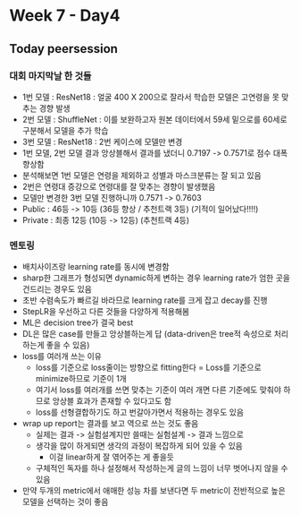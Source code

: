 # Week 7 - Day4

## Today peersession

### 대회 마지막날 한 것들

- 1번 모델 : ResNet18 : 얼굴 400 X 200으로 잘라서 학습한 모델은 고연령을 못 맞추는 경향 발생
- 2번 모델 : ShuffleNet : 이를 보완하고자 원본 데이터에서 59세 밑으로를 60세로 구분해서 모델을 추가 학습
- 3번 모델 : ResNet18 : 2번 케이스에 모델만 변경
- 1번 모델, 2번 모델 결과 앙상블해서 결과를 냈더니 0.7197 -> 0.7571로 점수 대폭 향상함
- 분석해보면 1번 모델은 연령을 제외하고 성별과 마스크분류는 잘 되고 있음
- 2번은 연령대 증강으로 연령대를 잘 맞추는 경향이 발생했음
- 모델만 변경한 3번 모델 진행하니까 0.7571 -> 0.7603 
- Public : 46등 -> 10등 (36등 향상 / 추천트랙 3등) (기적이 일어났다!!!!)
- Private : 최종 12등 (10등 -> 12등) (추천트랙 4등)

### 멘토링

- 배치사이즈랑 learning rate를 동시에 변경함
- sharp한 그래프가 형성되면 dynamic하게 변하는 경우 learning rate가 엄한 곳을 건드리는 경우도 있음
- 초반 수렴속도가 빠르길 바라므로 learning rate를 크게 잡고 decay를 진행
- StepLR을 우선하고 다른 것들을 다양하게 적용해봄
- ML은 decision tree가 결국 best
- DL은 많은 case를 만들고 앙상블하는게 답 (data-driven은 tree적 속성으로 처리하는게 좋을 수 있음)
- loss를 여러개 쓰는 이유
  - loss를 기준으로 loss줄이는 방향으로 fitting한다 = Loss를 기준으로 minimize하므로 기준이 1개
  - 여기서 loss를 여러개를 쓰면 맞추는 기준이 여러 개면 다른 기준에도 맞춰야 하므로 앙상블 효과가 존재할 수 있다고도 함
  - loss를 선형결합하기도 하고 번갈아가면서 적용하는 경우도 있음
- wrap up report는 결과를 보고 역으로 쓰는 것도 좋음
  - 실제는 결과 -> 실험설계지만 쓸때는 실험설계 -> 결과 느낌으로
  - 생각을 많이 하게되면 생각의 과정이 복잡하게 되어 있을 수 있음
    - 이걸 linear하게 잘 엮어주는 게 좋을듯
  - 구체적인 독자를 하나 설정해서 작성하는게 글의 느낌이 너무 벗어나지 않을 수 있음
- 만약 두개의 metric에서 애매한 성능 차를 보낸다면 두 metric이 전반적으로 높은 모델을 선택하는 것이 좋음

